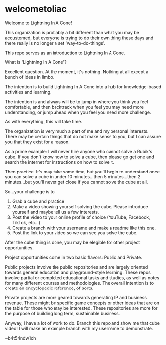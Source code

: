 # welcometoliac

Welcome to Lightning In A Cone!

This organization is probably a bit different than what you may be accustomed, 
but everyone is trying to do their own thing these days and there really is no longer
a set 'way-to-do-things'.  

This repo serves as an introduction to Lightning In A Cone.  

What is 'Lightning In A Cone'?

Excellent question.  At the moment, it's nothing.  Nothing at all except a bunch of ideas in limbo.

The intention is to build Lightning In A Cone into a hub for knowledge-based activities and learning.  

The intention is and always will be to jump in where you think you feel comfortable, and then 
backtrack when you feel you may need more understanding, or jump ahead when you feel you need more challenge.

As with everything, this will take time.

The organization is very much a part of me and my personal interests.  There may be certain things that 
do not make sense to you, but I can assure you that they exist for a reason.

As a prime example: I will never hire anyone who cannot solve a Rubik's cube.  If you don't know how 
to solve a cube, then please go get one and search the internet for instructions on how to solve it.

Then practice.  It's may take some time, but you'll begin to understand once you can solve a cube 
in under 10 minutes...then 5 minutes...then 2 minutes...but you'll never get close if you cannot solve the cube at all.

So...your challenge is to:
1. Grab a cube and practice
2. Make a video showing yourself solving the cube.  Please introduce yourself and maybe tell us a few interests.  
3. Post the video to your online profile of choice (YouTube, Facebook, TikTok, etc...)
4. Create a branch with your username and make a readme like this one.
5. Post the link to your video so we can see you solve the cube.

After the cube thing is done, you may be elegible for other project opportunities.  

Project opportunities come in two basic flavors: Public and Private.

Public projects involve the public repositories and are largely oriented towards general education 
and playground-style learning.  These repos involve partial or completed educational tasks and studies, as well as notes for 
many different courses and methodologies.  The overall intention is to create an encyclopedic reference, of sorts.

Private projects are more geared towards generating IP and business revenue.  These might be specific game concepts or other 
ideas that are on the table for those who may be interested.  These repositories are more for the purpose of building
long term, sustainable business. 

Anyway, I have a lot of work to do.  Branch this repo and show me that cube video!  I will make an example branch 
with my username to demonstrate.

~b4t54ndw1ch


